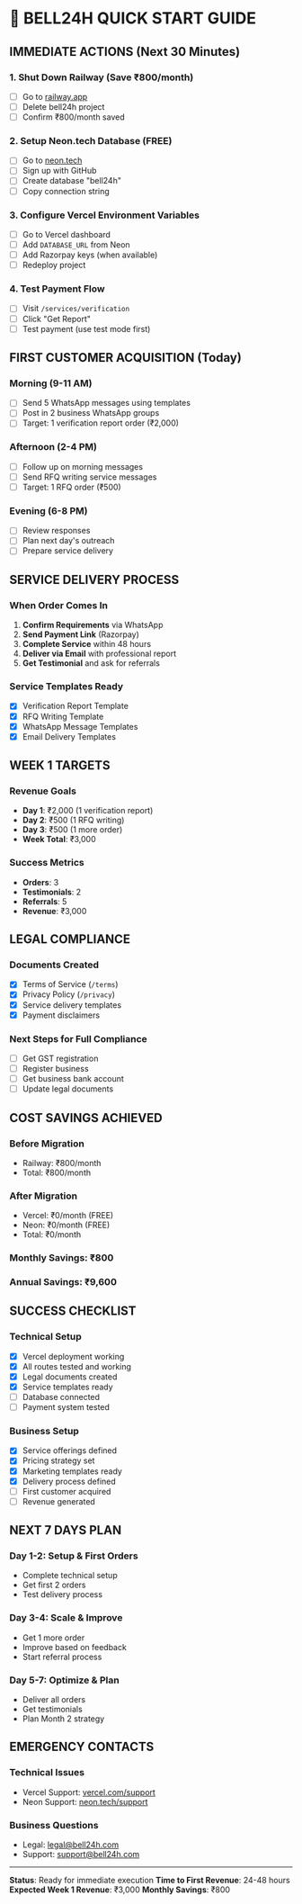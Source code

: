 # 🚀 **BELL24H QUICK START GUIDE**

## **IMMEDIATE ACTIONS (Next 30 Minutes)**

### **1. Shut Down Railway (Save ₹800/month)**
- [ ] Go to [railway.app](https://railway.app)
- [ ] Delete bell24h project
- [ ] Confirm ₹800/month saved

### **2. Setup Neon.tech Database (FREE)**
- [ ] Go to [neon.tech](https://neon.tech)
- [ ] Sign up with GitHub
- [ ] Create database "bell24h"
- [ ] Copy connection string

### **3. Configure Vercel Environment Variables**
- [ ] Go to Vercel dashboard
- [ ] Add `DATABASE_URL` from Neon
- [ ] Add Razorpay keys (when available)
- [ ] Redeploy project

### **4. Test Payment Flow**
- [ ] Visit `/services/verification`
- [ ] Click "Get Report"
- [ ] Test payment (use test mode first)

## **FIRST CUSTOMER ACQUISITION (Today)**

### **Morning (9-11 AM)**
- [ ] Send 5 WhatsApp messages using templates
- [ ] Post in 2 business WhatsApp groups
- [ ] Target: 1 verification report order (₹2,000)

### **Afternoon (2-4 PM)**
- [ ] Follow up on morning messages
- [ ] Send RFQ writing service messages
- [ ] Target: 1 RFQ order (₹500)

### **Evening (6-8 PM)**
- [ ] Review responses
- [ ] Plan next day's outreach
- [ ] Prepare service delivery

## **SERVICE DELIVERY PROCESS**

### **When Order Comes In**
1. **Confirm Requirements** via WhatsApp
2. **Send Payment Link** (Razorpay)
3. **Complete Service** within 48 hours
4. **Deliver via Email** with professional report
5. **Get Testimonial** and ask for referrals

### **Service Templates Ready**
- [x] Verification Report Template
- [x] RFQ Writing Template
- [x] WhatsApp Message Templates
- [x] Email Delivery Templates

## **WEEK 1 TARGETS**

### **Revenue Goals**
- **Day 1**: ₹2,000 (1 verification report)
- **Day 2**: ₹500 (1 RFQ writing)
- **Day 3**: ₹500 (1 more order)
- **Week Total**: ₹3,000

### **Success Metrics**
- **Orders**: 3
- **Testimonials**: 2
- **Referrals**: 5
- **Revenue**: ₹3,000

## **LEGAL COMPLIANCE**

### **Documents Created**
- [x] Terms of Service (`/terms`)
- [x] Privacy Policy (`/privacy`)
- [x] Service delivery templates
- [x] Payment disclaimers

### **Next Steps for Full Compliance**
- [ ] Get GST registration
- [ ] Register business
- [ ] Get business bank account
- [ ] Update legal documents

## **COST SAVINGS ACHIEVED**

### **Before Migration**
- Railway: ₹800/month
- Total: ₹800/month

### **After Migration**
- Vercel: ₹0/month (FREE)
- Neon: ₹0/month (FREE)
- Total: ₹0/month

### **Monthly Savings**: ₹800
### **Annual Savings**: ₹9,600

## **SUCCESS CHECKLIST**

### **Technical Setup**
- [x] Vercel deployment working
- [x] All routes tested and working
- [x] Legal documents created
- [x] Service templates ready
- [ ] Database connected
- [ ] Payment system tested

### **Business Setup**
- [x] Service offerings defined
- [x] Pricing strategy set
- [x] Marketing templates ready
- [x] Delivery process defined
- [ ] First customer acquired
- [ ] Revenue generated

## **NEXT 7 DAYS PLAN**

### **Day 1-2: Setup & First Orders**
- Complete technical setup
- Get first 2 orders
- Test delivery process

### **Day 3-4: Scale & Improve**
- Get 1 more order
- Improve based on feedback
- Start referral process

### **Day 5-7: Optimize & Plan**
- Deliver all orders
- Get testimonials
- Plan Month 2 strategy

## **EMERGENCY CONTACTS**

### **Technical Issues**
- Vercel Support: [vercel.com/support](https://vercel.com/support)
- Neon Support: [neon.tech/support](https://neon.tech/support)

### **Business Questions**
- Legal: legal@bell24h.com
- Support: support@bell24h.com

---

**Status**: Ready for immediate execution
**Time to First Revenue**: 24-48 hours
**Expected Week 1 Revenue**: ₹3,000
**Monthly Savings**: ₹800